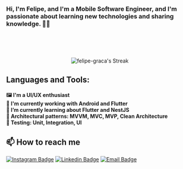 ### Hi, I'm Felipe, and I'm a Mobile Software Engineer, and I'm passionate about learning new technologies and sharing knowledge. 👋👋

<br>
<br>
<br>

<div align="center">

 ![felipe-graca's Streak](https://github-readme-streak-stats.herokuapp.com/?user=felipe-graca&theme=transparent&hide_border=false&date_format=M%20j%5B%2C%20Y%5D)

</div>

## Languages and Tools:
<h4> 
    🖼️ I'm a UI/UX enthusiast<br>
    📱 I'm currently working with Android and Flutter<br>
    🌱 I’m currently learning about Flutter and NestJS<br>
    📐 Architectural patterns: MVVM, MVC, MVP, Clean Architecture<br>
    📄 Testing: Unit, Integration, UI<br>
</h4>




## 📫 How to reach me
<p align="center">

[![Instagram Badge](https://img.shields.io/badge/-instagram-E4405F?style=flat-square&logo=instagram&logoColor=white)](https://www.instagram.com/fgraca_/)
[![Linkedin Badge](https://img.shields.io/badge/-LinkedIn-0077B5?style=flat-square&logo=linkedin&logoColor=white)](https://www.linkedin.com/in/felipegracaa/)
[![Email Badge](https://img.shields.io/badge/-Email-D14836?style=flat-square&logo=gmail&logoColor=white)](mailto:felipegraca.1999@gmail.com)

</p>
